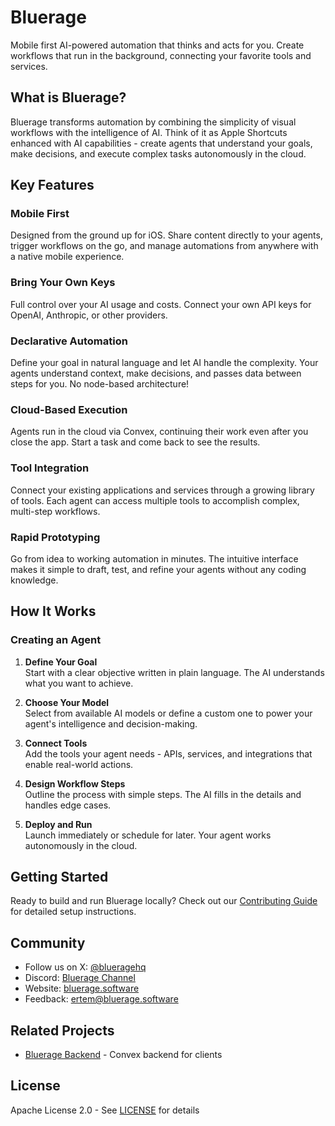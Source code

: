 # Bluerage

Mobile first AI-powered automation that thinks and acts for you. Create workflows that run in the background, connecting your favorite tools and services.

## What is Bluerage?

Bluerage transforms automation by combining the simplicity of visual workflows with the intelligence of AI. Think of it as Apple Shortcuts enhanced with AI capabilities - create agents that understand your goals, make decisions, and execute complex tasks autonomously in the cloud.

## Key Features

### Mobile First
Designed from the ground up for iOS. Share content directly to your agents, trigger workflows on the go, and manage automations from anywhere with a native mobile experience.

### Bring Your Own Keys
Full control over your AI usage and costs. Connect your own API keys for OpenAI, Anthropic, or other providers.

### Declarative Automation
Define your goal in natural language and let AI handle the complexity. Your agents understand context, make decisions, and passes data between steps for you. No node-based architecture!

### Cloud-Based Execution
Agents run in the cloud via Convex, continuing their work even after you close the app. Start a task and come back to see the results.

### Tool Integration
Connect your existing applications and services through a growing library of tools. Each agent can access multiple tools to accomplish complex, multi-step workflows.

### Rapid Prototyping
Go from idea to working automation in minutes. The intuitive interface makes it simple to draft, test, and refine your agents without any coding knowledge.

## How It Works

### Creating an Agent

1. **Define Your Goal**  
   Start with a clear objective written in plain language. The AI understands what you want to achieve.

2. **Choose Your Model**  
   Select from available AI models or define a custom one to power your agent's intelligence and decision-making.

3. **Connect Tools**  
   Add the tools your agent needs - APIs, services, and integrations that enable real-world actions.

4. **Design Workflow Steps**  
   Outline the process with simple steps. The AI fills in the details and handles edge cases.

5. **Deploy and Run**  
   Launch immediately or schedule for later. Your agent works autonomously in the cloud.

## Getting Started

Ready to build and run Bluerage locally? Check out our [Contributing Guide](docs/CONTRIBUTING.md) for detailed setup instructions.

## Community

- Follow us on X: [@blueragehq](https://x.com/blueragehq)
- Discord: [Bluerage Channel](https://threads.com/blueragehq)
- Website: [bluerage.software](https://bluerage.software)
- Feedback: [ertem@bluerage.software](mailto:ertem@bluerage.software)

## Related Projects

- [Bluerage Backend](https://github.com/blueragesoftware/backend) - Convex backend for clients

## License

Apache License 2.0 - See [LICENSE](LICENSE) for details
